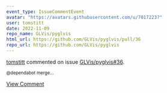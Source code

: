 ```yaml
---
event_type: IssueCommentEvent
avatar: "https://avatars.githubusercontent.com/u/7017223?"
user: tomstitt
date: 2022-11-09
repo_name: GLVis/pyglvis
html_url: https://github.com/GLVis/pyglvis/pull/36
repo_url: https://github.com/GLVis/pyglvis
---
```


<a href='https://github.com/tomstitt' target='_blank'>tomstitt</a> commented on issue <a href='https://github.com/GLVis/pyglvis/pull/36' target='_blank'>GLVis/pyglvis#36</a>.

<small>@dependabot merge...</small>

<a href='https://github.com/GLVis/pyglvis/pull/36' target='_blank'>View Comment</a>